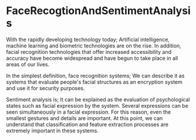 # FaceRecogtionAndSentimentAnalysis

With the rapidly developing technology today; Artificial intelligence, machine learning and biometric technologies are on the rise. In addition, facial recognition technologies that offer increased accessibility and accuracy have become widespread and have begun to take place in all areas of our lives.

In the simplest definition, face recognition systems; We can describe it as systems that evaluate people's facial structures as an encryption system and use it for security purposes.

Sentiment analysis is; It can be explained as the evaluation of psychological states such as facial expression by the system. Several expressions can be seen simultaneously in a facial expression. For this reason, even the smallest gestures and details are important. At this point, we can understand that classification and feature extraction processes are extremely important in these systems.

